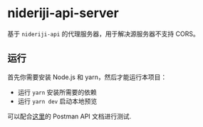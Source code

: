 # nideriji-api-server

基于 `nideriji-api` 的代理服务器，用于解决源服务器不支持 CORS。

## 运行

首先你需要安装 Node.js 和 yarn，然后才能运行本项目：

- 运行 `yarn` 安装所需要的依赖
- 运行 `yarn dev` 启动本地预览

可以配合[这里](https://www.postman.com/nnm-shiraha/workspace/public-workspace/collection/20443049-aa93614f-d3b6-4a20-949c-0593de1ad60a?action=share&creator=20443049)的 Postman API 文档进行测试.
